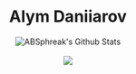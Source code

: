 <div align="center">
  <h1> Alym Daniiarov </h1>
</div>

<div align="center">
  <img align="center" src="https://github-readme-stats.vercel.app/api?username=daniiarov-alym&include_all_commits=true&count_private=true&show_icons=true&line_height=20&title_color=7A7ADB&icon_color=2234AE&text_color=D3D3D3&bg_color=0,000000,130F40" alt="ABSphreak's Github Stats">
  <br/>
  <br/>
  <img align="center" src="https://github-readme-stats.vercel.app/api/top-langs/?username=daniiarov-alym&title_color=7A7ADB&text_color=D3D3D3&bg_color=0,000000,130F40&layout=compact&theme=tokyonight" />
</div>

<!--
**daniiarov-alym/daniiarov-alym** is a ✨ _special_ ✨ repository because its `README.md` (this file) appears on your GitHub profile.

Here are some ideas to get you started:

- 🔭 I’m currently working on ...
- 🌱 I’m currently learning ...
- 👯 I’m looking to collaborate on ...
- 🤔 I’m looking for help with ...
- 💬 Ask me about ...
- 📫 How to reach me: ...
- 😄 Pronouns: ...
- ⚡ Fun fact: ...
-->


